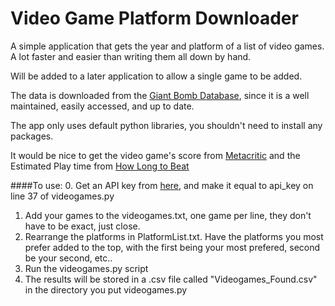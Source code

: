 # Video Game Platform Downloader

A simple application that gets the year and platform of a list of video games. A lot faster and easier than writing them all down by hand.

Will be added to a later application to allow a single game to be added.

The data is downloaded from the [Giant Bomb Database](http://www.giantbomb.com/games/), since it is a well maintained, easily accessed, and up to date.

The app only uses default python libraries, you shouldn't need to install any packages.

It would be nice to get the video game's score from [Metacritic](http://www.metacritc.com/) and the Estimated Play time from [How Long to Beat](http://www.howlongtobeat.com/)

####To use:
0. Get an API key from [here](https://auth.giantbomb.com/signup/), and make it equal to api_key on line 37 of videogames.py
1. Add your games to the videogames.txt, one game per line, they don't have to be exact, just close.
2. Rearrange the platforms in PlatformList.txt. Have the platforms you most prefer added to the top, with the first being your most prefered, second be your second, etc..
3. Run the videogames.py script
4. The results will be stored in a .csv file called "Videogames_Found.csv" in the directory you put videogames.py
